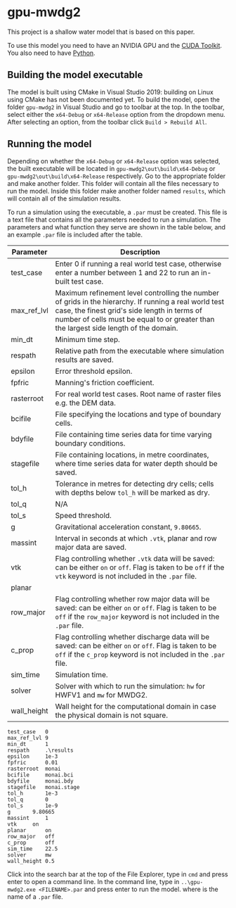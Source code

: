 # gpu-mwdg2

This project is a shallow water model that is based on this paper. 

To use this model you need to have an NVIDIA GPU and the [CUDA Toolkit](https://developer.nvidia.com/cuda-toolkit). You also need to have [Python](https://www.python.org/downloads/).

## Building the model executable

The model is built using CMake in Visual Studio 2019: building on Linux using CMake has not been documented yet. To build the model, open the folder `gpu-mwdg2` in Visual Studio and go to toolbar at the top. In the toolbar, select either the `x64-Debug` or `x64-Release` option from the dropdown menu. After selecting an option, from the toolbar click `Build > Rebuild All`.

## Running the model

Depending on whether the `x64-Debug` or `x64-Release` option was selected, the built executable will be located in `gpu-mwdg2\out\build\x64-Debug` or `gpu-mwdg2\out\build\x64-Release` respectively. Go to the appropriate folder and make another folder. This folder will contain all the files necessary to run the model. Inside this folder make another folder named `results`, which will contain all of the simulation results.

To run a simulation using the executable, a `.par` must be created. This file is a text file that contains all the parameters needed to run a simulation. The parameters and what function they serve are shown in the table below, and an example `.par` file is included after the table.


| Parameter   | Description |
| ------------|-------------|
| test_case 	| Enter 0 if running a real world test case, otherwise enter a number between 1 and 22 to run an in-built test case. |
| max_ref_lvl	| Maximum refinement level controlling the number of grids in the hierarchy. If running a real world test case, the finest grid's side length in terms of number of cells must be equal to or greater than the largest side length of the domain. |
| min_dt		| Minimum time step. |
| respath		| Relative path from the executable where simulation results are saved. |
| epsilon		| Error threshold epsilon. |
| fpfric 		| Manning's friction coefficient. |
| rasterroot	| For real world test cases. Root name of raster files e.g. the DEM data. |
| bcifile		| File specifying the locations and type of boundary cells. |
| bdyfile		| File containing time series data for time varying boundary conditions.   |
| stagefile	| File containing locations, in metre coordinates, where time series data for water depth should be saved. |
| tol_h		| Tolerance in metres for detecting dry cells; cells with depths below `tol_h` will be marked as dry. |
| tol_q		| N/A           |
| tol_s		| Speed threshold. |
| g			| Gravitational acceleration constant, `9.80665`.     |
| massint		| Interval in seconds at which `.vtk`, planar and row major data are saved. |
| vtk			| Flag controlling whether `.vtk` data will be saved: can be either `on` or `off`. Flag is taken to be `off` if the `vtk` keyword is not included in the `.par` file. |
| planar	||
| row_major	| Flag controlling whether row major data will be saved: can be either `on` or `off`. Flag is taken to be `off` if the `row_major` keyword is not included in the `.par` file.         |
| c_prop		| Flag controlling whether discharge data will be saved: can be either `on` or `off`. Flag is taken to be `off` if the `c_prop` keyword is not included in the `.par` file. |
| sim_time	| Simulation time. |
| solver		| Solver with which to run the simulation: `hw` for HWFV1 and `mw` for MWDG2. |
| wall_height	| Wall height for the computational domain in case the physical domain is not square. |


```
test_case 	0
max_ref_lvl	9
min_dt		1
respath		.\results
epsilon		1e-3
fpfric 		0.01
rasterroot	monai
bcifile		monai.bci
bdyfile		monai.bdy
stagefile	monai.stage
tol_h		1e-3
tol_q		0
tol_s		1e-9
g		9.80665
massint		1
vtk		on
planar		on
row_major	off
c_prop		off
sim_time	22.5
solver		mw
wall_height	0.5
```

Click into the search bar at the top of the File Explorer, type in `cmd` and press enter to open a command line. In the command line, type in `..\gpu-mwdg2.exe <FILENAME>.par` and press enter to run the model. where <FILENAME> is the name of a `.par` file.
